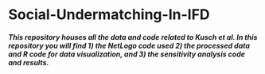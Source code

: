 # Social-Undermatching-In-IFD

##### This repository houses all the data and code related to Kusch et al. In this repository you will find 1) the NetLogo code used 2) the processed data and R code for data visualization, and 3) the sensitivity analysis code and results. 
